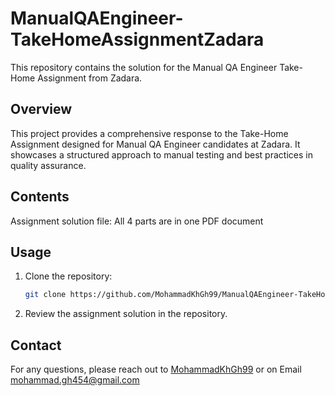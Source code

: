 # ManualQAEngineer-TakeHomeAssignmentZadara

This repository contains the solution for the Manual QA Engineer Take-Home Assignment from Zadara.

## Overview

This project provides a comprehensive response to the Take-Home Assignment designed for Manual QA Engineer candidates at Zadara. It showcases a structured approach to manual testing and best practices in quality assurance.

## Contents

Assignment solution file: All 4 parts are in one PDF document

## Usage

1. Clone the repository:
   ```bash
   git clone https://github.com/MohammadKhGh99/ManualQAEngineer-TakeHomeAssignmentZadara.git
   ```

2. Review the assignment solution in the repository.

## Contact

For any questions, please reach out to [MohammadKhGh99](https://github.com/MohammadKhGh99)
or on Email [mohammad.gh454@gmail.com](mailto:mohammad.gh454@gmail.com)

